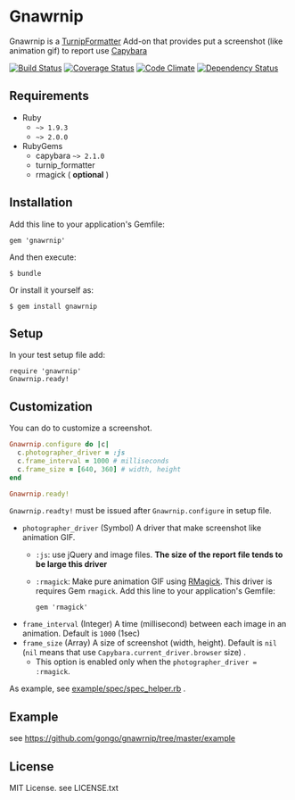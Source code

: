 # Gnawrnip

Gnawrnip is a [TurnipFormatter](https://github.com/gongo/turnip_formatter) Add-on that provides put a screenshot (like animation gif) to report use [Capybara](https://github.com/jnicklas/capybara)

[![Build Status](https://travis-ci.org/gongo/gnawrnip.png?branch=master)](https://travis-ci.org/gongo/gnawrnip)
[![Coverage Status](https://coveralls.io/repos/gongo/gnawrnip/badge.png?branch=master)](https://coveralls.io/r/gongo/gnawrnip)
[![Code Climate](https://codeclimate.com/github/gongo/gnawrnip.png)](https://codeclimate.com/github/gongo/gnawrnip)
[![Dependency Status](https://gemnasium.com/gongo/gnawrnip.png)](https://gemnasium.com/gongo/gnawrnip)


## Requirements

* Ruby
    * `~> 1.9.3`
    * `~> 2.0.0`
* RubyGems
    * capybara `~> 2.1.0`
    * turnip_formatter
    * rmagick ( **optional** )

## Installation

Add this line to your application's Gemfile:

    gem 'gnawrnip'

And then execute:

    $ bundle

Or install it yourself as:

    $ gem install gnawrnip

## Setup

In your test setup file add:

    require 'gnawrnip'
    Gnawrnip.ready!

## Customization

You can do to customize a screenshot.

```ruby
Gnawrnip.configure do |c|
  c.photographer_driver = :js
  c.frame_interval = 1000 # milliseconds
  c.frame_size = [640, 360] # width, height
end

Gnawrnip.ready!
```

`Gnawrnip.readty!` must be issued after `Gnawrnip.configure` in setup file.

* `photographer_driver` (Symbol) A driver that make screenshot like animation GIF.
    * `:js`: use jQuery and image files. **The size of the report file tends to be large this driver**
    * `:rmagick`: Make pure animation GIF using [RMagick](http://rmagick.rubyforge.org/). This driver is requires Gem `rmagick`. Add this line to your application's Gemfile:

        ```
        gem 'rmagick'
        ```
* `frame_interval` (Integer) A time (millisecond) between each image in an animation. Default is `1000` (1sec)
* `frame_size` (Array) A size of screenshot (width, height). Default is `nil` (`nil` means that use `Capybara.current_driver.browser` size) .
    * This option is enabled only when the `photographer_driver = :rmagick`.

As example, see [example/spec/spec_helper.rb](https://github.com/gongo/gnawrnip/tree/master/example/spec/spec_helper.rb) .

## Example

see https://github.com/gongo/gnawrnip/tree/master/example

## License

MIT License. see LICENSE.txt
